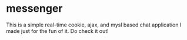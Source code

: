# messenger
This is a simple real-time cookie, ajax, and mysl based chat application I made just for the fun of it. Do check it out!
